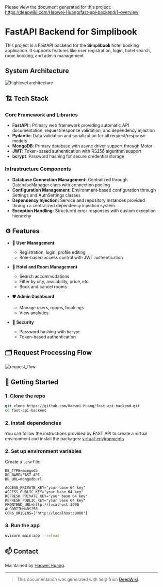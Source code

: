 Please view the document generated for this project:
https://deepwiki.com/Haowei-Huang/fast-api-backend/1-overview

# FastAPI Backend for Simplibook

This project is a FastAPI backend for the **Simplibook** hotel booking application. It supports features like user registration, login, hotel search, room booking, and admin management.

## System Architecture

![highlevel architecture](https://github.com/user-attachments/assets/05617d65-563e-4d67-a901-7782ab7938f7)

## 🏗️ Tech Stack

### Core Framework and Libraries
- **FastAPI:**: Primary web framework providing automatic API documentation, request/response validation, and dependency injection
- **Pydantic**: Data validation and serialization for all request/response models
- **MongoDB**: Primary database with async driver support through Motor
- **JWT**: Token-based authentication with RS256 algorithm support
- **bcrypt**: Password hashing for secure credential storage

### Infrastructure Components
- **Database Connection Management:** Centralized through DatabaseManager class with connection pooling
- **Configuration Management:** Environment-based configuration through Settings and AuthSettings classes
- **Dependency Injection:** Service and repository instances provided through a centralized dependency injection system
- **Exception Handling:** Structured error responses with custom exception hierarchy

## ⚙️ Features

- 🧑 **User Management**
  - Registration, login, profile editing
  - Role-based access control with JWT authentication

- 🏨 **Hotel and Room Management**
  - Search accommodations
  - Filter by city, availability, price, etc.
  - Book and cancel rooms

- 🛡️ **Admin Dashboard**
  - Manage users, rooms, bookings
  - View analytics

- 🔐 **Security**
  - Password hashing with `bcrypt`
  - Token-based authentication

## 🗂️ Request Processing Flow

![request_flow](https://github.com/user-attachments/assets/e012e690-77cd-49af-b358-f9cc3eb7ea08)

## 🚀 Getting Started

### 1. Clone the repo

```bash
git clone https://github.com/Haowei-Huang/fast-api-backend.git
cd fast-api-backend
```

### 2. Install dependencies

You can follow the instructions provided by FAST API to create a virtual environment and install the packages: [virtual-environments](https://fastapi.tiangolo.com/virtual-environments/#__tabbed_2_3)

### 2. Set up environment variables

Create a `.env` file:

```env
DB_TYPE=mongodb
DB_NAME=FAST-API
DB_URL=mongodburl

ACCESS_PRIVATE_KEY="your base 64 key" 
ACCESS_PUBLIC_KEY="your base 64 key" 
REFRESH_PRIVATE_KEY="your base 64 key" 
REFRESH_PUBLIC_KEY="your base 64 key" 
FRONTEND_URL=http://localhost:3000
ALGORITHM=RS256
CORS_ORIGINS=["http://localhost:8000"]
```

### 3. Run the app

```bash
uvicorn main:app --reload
```

## 📫 Contact

Maintained by [Haowei Huang](https://github.com/Haowei-Huang).

---

> This documentation was generated with help from [DeepWiki](https://deepwiki.com).
